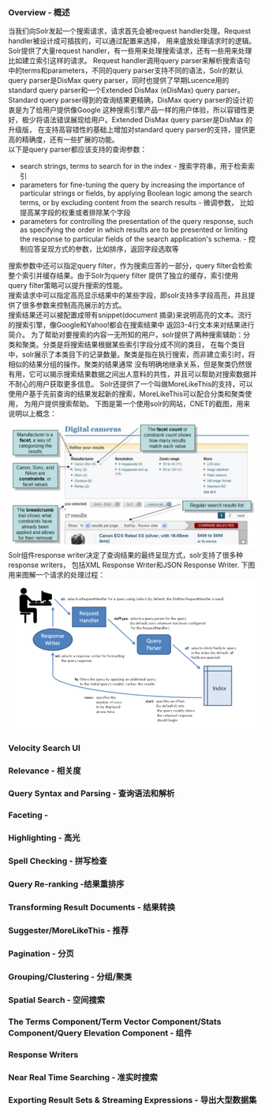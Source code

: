 ### Overview - 概述
当我们向Solr发起一个搜索请求，请求首先会被request handler处理。Request handler被设计成可插拔的，可以通过配置来选择，
用来盛放处理请求时的逻辑。Solr提供了大量request handler，有一些用来处理搜索请求，还有一些用来处理比如建立索引这样的请求。
Request handler调用query parser来解析搜索语句中的terms和parameters，不同的query parser支持不同的语法，Solr的默认
query parser是DisMax query parser，同时也提供了早期Lucence用的standard query parser和一个Extended DisMax (eDisMax) 
query parser。Standard query parser得到的查询结果更精确，DisMax query parser的设计初衷是为了给用户提供像Google
这种搜索引擎产品一样的用户体验，所以容错性更好，极少将语法错误展现给用户。Extended DisMax query parser是DisMax 的升级版，
在支持高容错性的基础上增加对standard query parser的支持，提供更高的精确度，还有一些扩展的功能。    
以下是query parser都应该支持的查询参数：
* search strings, terms to search for in the index - 搜索字符串，用于检索索引
* parameters for fine-tuning the query by increasing the importance of particular strings or fields, by
applying Boolean logic among the search terms, or by excluding content from the search results - 微调参数，
比如提高某字段的权重或者排除某个字段
* parameters for controlling the presentation of the query response, such as specifying the order in which
results are to be presented or limiting the response to particular fields of the search application's 
schema. - 控制应答呈现方式的参数，比如排序，返回字段选取等

搜索参数中还可以指定query filter，作为搜索应答的一部分，query filter会检索整个索引并缓存结果。由于Solr为query filter
提供了独立的缓存，索引使用query filter策略可以提升搜索的性能。    
搜索请求中可以指定高亮显示结果中的某些字段，即solr支持多字段高亮，并且提供了很多参数来控制高亮展示的方式。   
搜索结果还可以被配置成带有snippet(document 摘录)来说明高亮的文本。流行的搜索引擎，像Google和Yahoo!都会在搜索结果中
返回3-4行文本来对结果进行简介。
为了帮助对要搜索的内容一无所知的用户，solr提供了两种搜索辅助：分类和聚类。分类是将搜索结果根据某些索引字段分成不同的类目，
在每个类目中，solr展示了本类目下的记录数量。聚类是指在执行搜索，而非建立索引时，将相似的结果分组的操作。聚类的结果通常
没有明确地继承关系，但是聚类仍然很有用，它可以揭示搜索结果数据之间出人意料的共性，并且可以帮助对搜索数据并不耐心的用户获取更多信息。
Solr还提供了一个叫做MoreLikeThis的支持，可以使用户基于先前查询的结果发起新的搜索，MoreLikeThis可以配合分类和聚类使用，
为用户提供搜索帮助。
下图是第一个使用solr的网站，CNET的截图，用来说明以上概念：
![solr-faceting-clustering.png](https://github.com/ZhangLaibao/machine_gun/blob/master/images/solr-faceting-clustering.png)
Solr组件response writer决定了查询结果的最终呈现方式，solr支持了很多种response writers，
包括XML Response Writer和JSON Response Writer.
下图用来图解一个请求的处理过程：
![solr-request-handle.png](https://github.com/ZhangLaibao/machine_gun/blob/master/images/solr-request-handle.png)
### Velocity Search UI
### Relevance - 相关度
### Query Syntax and Parsing - 查询语法和解析
### Faceting - 
### Highlighting - 高光
### Spell Checking - 拼写检查
### Query Re-ranking -结果重排序
### Transforming Result Documents - 结果转换
### Suggester/MoreLikeThis - 推荐
### Pagination - 分页
### Grouping/Clustering - 分组/聚类
### Spatial Search - 空间搜索
### The Terms Component/Term Vector Component/Stats Component/Query Elevation Component - 组件
### Response Writers
### Near Real Time Searching - 准实时搜索
### Exporting Result Sets & Streaming Expressions - 导出大型数据集
